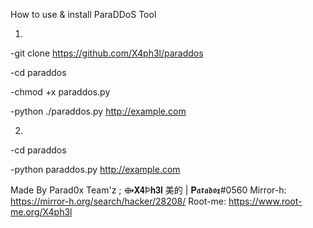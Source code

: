 How to use & install ParaDDoS Tool

1.

-git clone https://github.com/X4ph3l/paraddos

-cd paraddos

-chmod +x paraddos.py

-python ./paraddos.py http://example.com

2.

-cd paraddos

-python paraddos.py http://example.com





Made By Parad0x Team'z ; ⟴𝐗𝟒Þ𝐡𝟑𝐥 美的 | 𝐏𝖆𝖗𝖆𝖉𝖔𝖝#0560
Mirror-h: https://mirror-h.org/search/hacker/28208/
Root-me: https://www.root-me.org/X4ph3l
